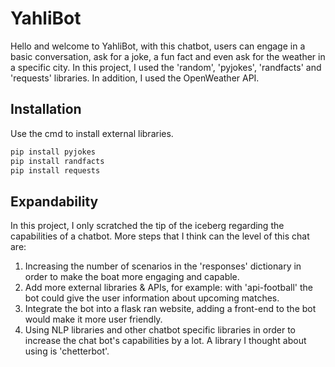 # YahliBot

Hello and welcome to YahliBot, with this chatbot, users can engage in a basic conversation, ask for a joke, a fun fact and even ask for the weather in a specific city.
In this project, I used the 'random', 'pyjokes', 'randfacts' and 'requests' libraries. In addition, I used the OpenWeather API.

## Installation

Use the cmd to install external libraries.

```bash
pip install pyjokes
pip install randfacts
pip install requests
```

## Expandability

In this project, I only scratched the tip of the iceberg regarding the capabilities of a chatbot.
More steps that I think can the level of this chat are:
1. Increasing the number of scenarios in the 'responses' dictionary in order to make the boat more engaging and capable.
2. Add more external libraries & APIs, for example: with 'api-football' the bot could give the user information about upcoming matches.
3. Integrate the bot into a flask ran website, adding a front-end to the bot would make it more user friendly.
4. Using NLP libraries and other chatbot specific libraries in order to increase the chat bot's capabilities by a lot. A library I thought about using is 'chetterbot'.
